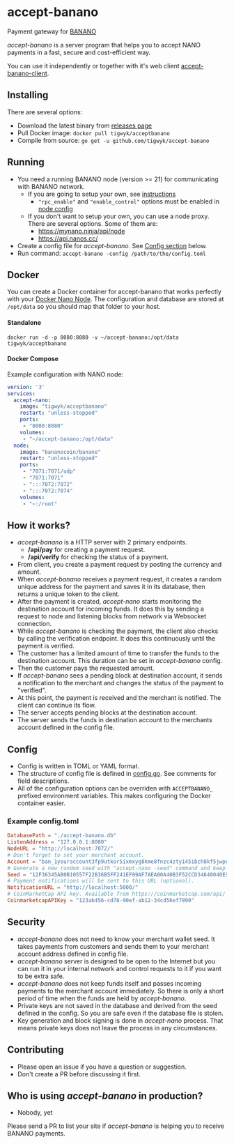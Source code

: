 # accept-banano

Payment gateway for [BANANO](https://banano.cc)

*accept-banano* is a server program that helps you to accept NANO payments in a fast, secure and cost-efficient way.

You can use it independently or together with it's web client [accept-banano-client](https://github.com/accept-nano/accept-nano-client).

## Installing

There are several options:
 - Download the latest binary from [releases page](https://github.com/tigwyk/accept-banano/releases)
 - Pull Docker image: `docker pull tigwyk/acceptbanano`
 - Compile from source: `go get -u github.com/tigwyk/accept-banano`

## Running

 - You need a running BANANO node (version >= 21) for communicating with BANANO network.
   - If you are going to setup your own, see [instructions](https://docs.nano.org/running-a-node/node-setup/)
     - `"rpc_enable"` and `"enable_control"` options must be enabled in [node config](https://docs.nano.org/running-a-node/configuration/)
   - If you don't want to setup your own, you can use a node proxy. There are several options. Some of them are:
     - https://mynano.ninja/api/node
     - https://api.nanos.cc/
 - Create a config file for *accept-banano*. See [Config section](#config) below.
 - Run command: `accept-banano -config /path/to/the/config.toml`

## Docker

You can create a Docker container for accept-banano that works perfectly with your [Docker Nano Node](https://docs.nano.org/running-a-node/docker-management/).
The configuration and database are stored at `/opt/data` so you should map that folder to your host.

#### Standalone

    docker run -d -p 8080:8080 -v ~/accept-banano:/opt/data tigwyk/acceptbanano

#### Docker Compose

Example configuration with NANO node:

```yaml
version: '3'
services:
  accept-nano:
    image: "tigwyk/acceptbanano"
    restart: "unless-stopped"
    ports:
     - "8080:8080"
    volumes:
     - "~/accept-banano:/opt/data"
  node:
    image: "bananocoin/banano"
    restart: "unless-stopped"
    ports:
     - "7071:7071/udp"
     - "7071:7071"
     - ":::7072:7072"
     - ":::7072:7074"
    volumes:
     - "~:/root"
```

## How it works?

 - *accept-banano* is a HTTP server with 2 primary endpoints.
   - **/api/pay** for creating a payment request.
   - **/api/verify** for checking the status of a payment.
 - From client, you create a payment request by posting the currency and amount.
 - When *accept-banano* receives a payment request, it creates a random unique address for the payment and saves it in its database, then returns a unique token to the client.
 - After the payment is created, *accept-nano* starts monitoring the destination account for incoming funds. It does this by sending a request to node and listening blocks from network via Websocket connection.
 - While *accept-banano* is checking the payment, the client also checks by calling the verification endpoint. It does this continuously until the payment is verified.
 - The customer has a limited amount of time to transfer the funds to the destination account. This duration can be set in *accept-banano* config.
 - Then the customer pays the requested amount.
 - If *accept-banano* sees a pending block at destination account, it sends a notification to the merchant and changes the status of the payment to "verified".
 - At this point, the payment is received and the merchant is notified. The client can continue its flow.
 - The server accepts pending blocks at the destination account.
 - The server sends the funds in destination account to the merchants account defined in the config file.

## Config

 - Config is written in TOML or YAML format.
 - The structure of config file is defined in [config.go](https://github.com/accept-nano/accept-nano/blob/master/config.go). See comments for field descriptions.
 - All of the configuration options can be overriden with `ACCEPTBANANO_` prefixed environment variables. This makes configuring the Docker container easier.

### Example config.toml

```toml
DatabasePath = "./accept-banano.db"
ListenAddress = "127.0.0.1:8080"
NodeURL = "http://localhost:7072/"
# Don't forget to set your merchant account.
Account = "ban_1youraccount3fp9utkor5ixmxyg8kme8fnzc4zty145ibch8kf5jwpnzr3r"
# Generate a new random seed with "accept-nano -seed" command and keep it secret.
Seed = "12F36345AB0B10557F22B36B5FF241EF09AF7AEA00A40B3F52CCD34640040E92"
# Payment notifications will be sent to this URL (optional).
NotificationURL = "http://localhost:5000/"
# CoinMarketCap API key. Available from https://coinmarketcap.com/api/
CoinmarketcapAPIKey = "123ab456-cd78-90ef-ab12-34cd56ef7890"
```

## Security

 - *accept-banano* does not need to know your merchant wallet seed. It takes payments from customers and sends them to your merchant account address defined in config file.
 - *accept-banano* server is designed to be open to the Internet but you can run it in your internal network and control requests to it if you want to be extra safe.
 - *accept-banano* does not keep funds itself and passes incoming payments to the merchant account immediately. So there is only a short period of time when the funds are held by *accept-banano*.
 - Private keys are not saved in the database and derived from the seed defined in the config. So you are safe even if the database file is stolen.
 - Key generation and block signing is done in *accept-nano* process. That means private keys does not leave the process in any circumstances.

## Contributing

 - Please open an issue if you have a question or suggestion.
 - Don't create a PR before discussing it first.

## Who is using *accept-banano* in production?

 - Nobody, yet

Please send a PR to list your site if *accept-banano* is helping you to receive BANANO payments.
